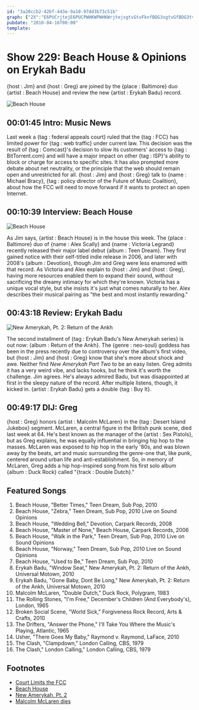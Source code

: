 ```yaml
---
id: "3a20ccb2-42bf-443e-9a10-97dd3b73c51b"
graph: {"2X":"E6PUCrjtejE6PUCPWHKWPWHKWrjtejsgtvGtvFknfBDG3sgtvGfBDG3tvFknUjReUZDqMB","HR":"SQr7zq5mKySQr7zflY4S8Z11XSQr7z7Tnr2SQr7zSQr7zztgOpflY4Sq5mKy8Z11Xq5mKy","206":"BqPGHkDbSokDbSonEvNdBqPGHnEvNd97qipBqPGHBDoconEvNd97qipX6cfd97qipBHm1G","2A5":"BIkO4BKLV1BIkO4bvVfDBIkO4BJarYBKLV1qYVo9BKLV1bvVfD"}
pubdate: "2010-04-16T00:00"
template: 
---
```






# Show 229: Beach House & Opinions on Erykah Badu

{host : Jim} and {host : Greg} are joined by the {place : Baltimore} duo {artist : Beach House} and review the new {artist : Erykah Badu} record.

![Beach House](https://static.soundopinions.org/images/2010/beachhouse.jpg)



## 00:01:45 Intro: Music News

Last week a {tag : federal appeals court} ruled that the {tag : FCC} has limited power for {tag : web traffic} under current law. This decision was the result of {tag : Comcast}'s decision to slow its customers' access to {tag : BitTorrent.com} and will have a major impact on other {tag : ISP}'s ability to block or charge for access to specific sites. It has also prompted more debate about net neutrality, or the principle that the web should remain open and unrestricted for all. {host : Jim} and {host : Greg} talk to {name : Michael Bracy}, {tag : policy director of the Future of Music Coalition}, about how the FCC will need to move forward if it wants to protect an open Internet.



## 00:10:39 Interview: Beach House

![Beach House](https://static.soundopinions.org/assets/229/HR0.jpg)

As Jim says, {artist : Beach House} is in the house this week. The {place : Baltimore} duo of {name : Alex Scally} and {name : Victoria Legrand} recently released their major label debut {album : Teen Dream}. They first gained notice with their self-titled indie release in 2006, and later with 2008's {album : Devotion}, though Jim and Greg were less enamored with that record. As Victoria and Alex explain to {host : Jim} and {host : Greg}, having more resources enabled them to expand their sound, without sacrificing the dreamy intimacy for which they're known. Victoria has a unique vocal style, but she insists it's just what comes naturally to her. Alex describes their musical pairing as "the best and most instantly rewarding."



## 00:43:18 Review: Erykah Badu

![New Amerykah, Pt. 2: Return of the Ankh](https://static.soundopinions.org/assets/229/2060.jpg)

The second installment of {tag : Erykah Badu's New Amerykah series} is out now: {album : Return of the Ankh}. The {genre : neo-soul} goddess has been in the press recently due to controversy over the album's first video, but {host : Jim} and {host : Greg} know that she's more about shock and awe. Neither find *New Amerykah Part Two* to be an easy listen. Greg admits it has a very weird vibe, and lacks hooks, but he think it's worth the challenge. Jim agrees. He's always admired Badu, but was disappointed at first in the sleepy nature of the record. After multiple listens, though, it kicked in. {artist : Erykah Badu} gets a double {tag : Buy It}.



## 00:49:17 DIJ: Greg

{host : Greg} honors {artist : Malcolm McLaren} in the {tag : Desert Island Jukebox} segment. McLaren, a central figure in the British punk scene, died last week at 64. He's best known as the manager of the {artist : Sex Pistols}, but as Greg explains, he was equally influential in bringing hip hop to the masses. McLaren was exposed to hip hop in the early '80s, and was blown away by the beats, art and music surrounding the genre-one that, like punk, centered around urban life and anti-establishment. So, in memory of McLaren, Greg adds a hip hop-inspired song from his first solo album {album : Duck Rock} called "{track : Double Dutch}."



## Featured Songs

1. Beach House, "Better Times," Teen Dream, Sub Pop, 2010
2. Beach House, "Zebra," Teen Dream, Sub Pop, 2010 Live on Sound Opinions
3. Beach House, "Wedding Bell," Devotion, Carpark Records, 2008
4. Beach House, "Master of None," Beach House, Carpark Records, 2006
5. Beach House, "Walk in the Park," Teen Dream, Sub Pop, 2010 Live on Sound Opinions
6. Beach House, "Norway," Teen Dream, Sub Pop, 2010 Live on Sound Opinions
7. Beach House, "Used to Be," Teen Dream, Sub Pop, 2010
8. Erykah Badu, "Window Seat," New Amerykah, Pt. 2: Return of the Ankh, Universal Motown, 2010
9. Erykah Badu, "Gone Baby, Dont Be Long," New Amerykah, Pt. 2: Return of the Ankh, Universal Motown, 2010
10. Malcolm McLaren, "Double Dutch," Duck Rock, Polygram, 1983
11. The Rolling Stones, "I'm Free," December's Children (And Everybody's), London, 1965
12. Broken Social Scene, "World Sick," Forgiveness Rock Record, Arts & Crafts, 2010
13. The Drifters, "Answer the Phone," I'll Take You Where the Music's Playing, Atlantic, 1965
14. Usher, "There Goes My Baby," Raymond v. Raymond, LaFace, 2010
15. The Clash, "Clampdown," London Calling, CBS, 1979
16. The Clash," London Calling," London Calling, CBS, 1979



## Footnotes

- [Court Limits the FCC](http://www.nytimes.com/2010/04/07/technology/07net.html)
- [Beach House](http://www.beachhousebaltimore.com/)
- [New Amerykah, Pt. 2](https://itunes.apple.com/us/album/new-amerykah-pt.-2-return/id361856072)
- [Malcolm McLaren dies](http://www.theguardian.com/music/2010/apr/08/malcolm-mclaren-dies-sex-pistols)